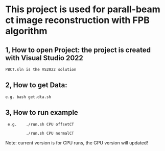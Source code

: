 # This project is used for parall-beam ct image reconstruction with FPB algorithm

## 1, How to open Project:  the project is created with Visual Studio 2022

    PBCT.sln is the VS2022 solution 

## 2, How to get Data: 

    e.g. bash get.dta.sh

## 3, How to run example

     e.g.    ./run.sh CPU offsetCT
     
             ./run.sh CPU normalCT
			 
			 
			 
			 
			 
Note:  current version is for CPU runs, the GPU version will updated!
